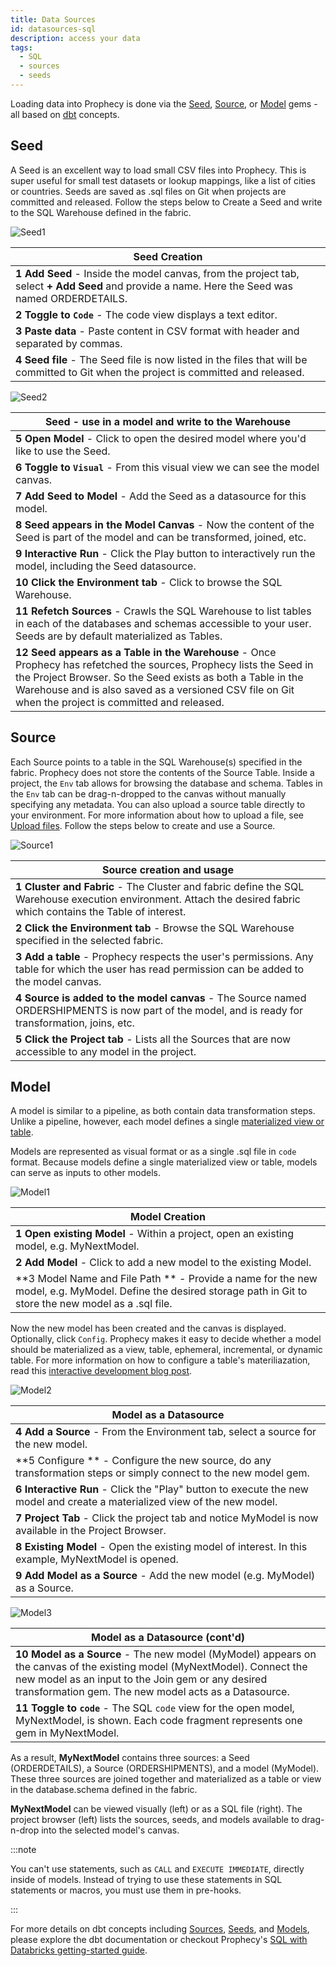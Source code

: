 ```yaml
---
title: Data Sources
id: datasources-sql
description: access your data
tags:
  - SQL
  - sources
  - seeds
---
```


Loading data into Prophecy is done via the [Seed](#seed), [Source](#source), or [Model](#model) gems - all based on [dbt](https://docs.getdbt.com/docs/build/projects) concepts.

## Seed

A Seed is an excellent way to load small CSV files into Prophecy. This is super useful for small test datasets or lookup mappings, like a list of cities or countries. Seeds are saved as .sql files on Git when projects are committed and released. Follow the steps below to Create a Seed and write to the SQL Warehouse defined in the fabric.

![Seed1](img/Seed1.png)

| **Seed Creation**                                                                                                                               |
| ----------------------------------------------------------------------------------------------------------------------------------------------- |
| **1 Add Seed** - Inside the model canvas, from the project tab, select **+ Add Seed** and provide a name. Here the Seed was named ORDERDETAILS. |
| **2 Toggle to `Code`** - The code view displays a text editor.                                                                                  |
| **3 Paste data** - Paste content in CSV format with header and separated by commas.                                                             |
| **4 Seed file** - The Seed file is now listed in the files that will be committed to Git when the project is committed and released.            |

![Seed2](img/Seed2.png)

| **Seed - use in a model and write to the Warehouse**                                                                                                                                                                                                                                        |
| ------------------------------------------------------------------------------------------------------------------------------------------------------------------------------------------------------------------------------------------------------------------------------------------- |
| **5 Open Model** - Click to open the desired model where you'd like to use the Seed.                                                                                                                                                                                                        |
| **6 Toggle to `Visual`** - From this visual view we can see the model canvas.                                                                                                                                                                                                               |
| **7 Add Seed to Model** - Add the Seed as a datasource for this model.                                                                                                                                                                                                                      |
| **8 Seed appears in the Model Canvas** - Now the content of the Seed is part of the model and can be transformed, joined, etc.                                                                                                                                                              |
| **9 Interactive Run** - Click the Play button to interactively run the model, including the Seed datasource.                                                                                                                                                                                |
| **10 Click the Environment tab** - Click to browse the SQL Warehouse.                                                                                                                                                                                                                       |
| **11 Refetch Sources** - Crawls the SQL Warehouse to list tables in each of the databases and schemas accessible to your user. Seeds are by default materialized as Tables.                                                                                                                 |
| **12 Seed appears as a Table in the Warehouse** - Once Prophecy has refetched the sources, Prophecy lists the Seed in the Project Browser. So the Seed exists as both a Table in the Warehouse and is also saved as a versioned CSV file on Git when the project is committed and released. |

## Source

Each Source points to a table in the SQL Warehouse(s) specified in the fabric. Prophecy does not store the contents of the Source Table. Inside a project, the `Env` tab allows for browsing the database and schema. Tables in the `Env` tab can be drag-n-dropped to the canvas without manually specifying any metadata. You can also upload a source table directly to your environment. For more information about how to upload a file, see [Upload files](./upload-files). Follow the steps below to create and use a Source.

![Source1](img/Source1.png)

| **Source creation and usage**                                                                                                                                     |
| ----------------------------------------------------------------------------------------------------------------------------------------------------------------- |
| **1 Cluster and Fabric** - The Cluster and fabric define the SQL Warehouse execution environment. Attach the desired fabric which contains the Table of interest. |
| **2 Click the Environment tab** - Browse the SQL Warehouse specified in the selected fabric.                                                                      |
| **3 Add a table** - Prophecy respects the user's permissions. Any table for which the user has read permission can be added to the model canvas.                  |
| **4 Source is added to the model canvas** - The Source named ORDERSHIPMENTS is now part of the model, and is ready for transformation, joins, etc.                |
| **5 Click the Project tab** - Lists all the Sources that are now accessible to any model in the project.                                                          |

## Model

A model is similar to a pipeline, as both contain data transformation steps. Unlike a pipeline, however, each model defines a single [materialized view or table](https://docs.getdbt.com/docs/build/materializations#materializations).

Models are represented as visual format or as a single .sql file in `code` format. Because models define a single materialized view or table, models can serve as inputs to other models.

![Model1](img/Model1.png)

| Model Creation                                                                                                                                                  |
| --------------------------------------------------------------------------------------------------------------------------------------------------------------- |
| **1 Open existing Model** - Within a project, open an existing model, e.g. MyNextModel.                                                                         |
| **2 Add Model** - Click to add a new model to the existing Model.                                                                                               |
| **3 Model Name and File Path ** - Provide a name for the new model, e.g. MyModel. Define the desired storage path in Git to store the new model as a .sql file. |

Now the new model has been created and the canvas is displayed. Optionally, click `Config`. Prophecy makes it easy to decide whether a model should be materialized as a view, table, ephemeral, incremental, or dynamic table. For more information on how to configure a table's materiliazation, read this [interactive development blog post](https://www.prophecy.io/blog/interactive-development).

![Model2](img/Model2.png)

| Model as a Datasource                                                                                                     |
| ------------------------------------------------------------------------------------------------------------------------- |
| **4 Add a Source** - From the Environment tab, select a source for the new model.                                         |
| **5 Configure ** - Configure the new source, do any transformation steps or simply connect to the new model gem.          |
| **6 Interactive Run** - Click the "Play" button to execute the new model and create a materialized view of the new model. |
| **7 Project Tab** - Click the project tab and notice MyModel is now available in the Project Browser.                     |
| **8 Existing Model** - Open the existing model of interest. In this example, MyNextModel is opened.                       |
| **9 Add Model as a Source** - Add the new model (e.g. MyModel) as a Source.                                               |

![Model3](img/Model3.png)

| Model as a Datasource (cont'd)                                                                                                                                                                                                         |
| -------------------------------------------------------------------------------------------------------------------------------------------------------------------------------------------------------------------------------------- |
| **10 Model as a Source** - The new model (MyModel) appears on the canvas of the existing model (MyNextModel). Connect the new model as an input to the Join gem or any desired transformation gem. The new model acts as a Datasource. |
| **11 Toggle to `code`** - The SQL `code` view for the open model, MyNextModel, is shown. Each code fragment represents one gem in MyNextModel.                                                                                         |

As a result, **MyNextModel** contains three sources: a Seed (ORDERDETAILS), a Source (ORDERSHIPMENTS), and a model (MyModel). These three sources are joined together and materialized as a table or view in the database.schema defined in the fabric.

**MyNextModel** can be viewed visually (left) or as a SQL file (right). The project browser (left) lists the sources, seeds, and models available to drag-n-drop into the selected model's canvas.

:::note

You can't use statements, such as `CALL` and `EXECUTE IMMEDIATE`, directly inside of models. Instead of trying to use these statements in SQL statements or macros, you must use them in pre-hooks.

:::

For more details on dbt concepts including [Sources](https://docs.getdbt.com/docs/build/sources), [Seeds](https://docs.getdbt.com/docs/build/seeds), and [Models](https://docs.getdbt.com/docs/build/models), please explore the dbt documentation or checkout Prophecy's [SQL with Databricks getting-started guide](/docs/get-started/tutorials/getting-started-with-low-code-sql.md).
